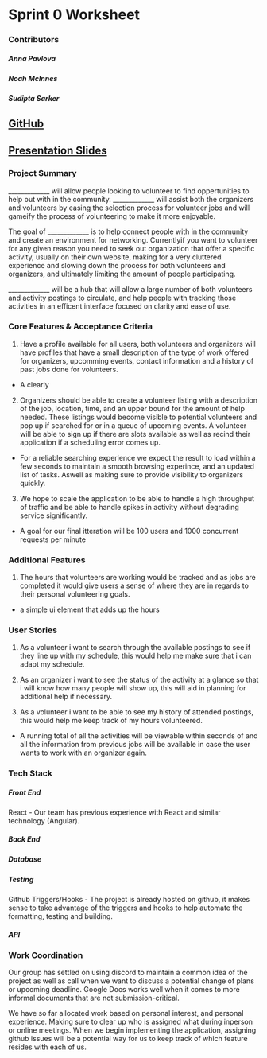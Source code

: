 # Sprint 0 Worksheet

### Contributors

##### Anna Pavlova
##### Noah McInnes
##### Sudipta Sarker

## <!-- Program Name --> [GitHub](https://github.com/AnnaP464/COMP-4350-Group-8)

## [Presentation Slides](https://docs.google.com/presentation/d/1q339stCL1ECQrOGEpG8imXiD9Uz1BBI-26ulNVp7nAc/edit?usp=sharing)<!-- Presentation Link Goes Here !!!!!!!!!!!!!!!!-->


### Project Summary

<!-- Program Name -->_____________ will allow people looking to volunteer to find oppertunities to help out with in the community. <!-- Program Name --> _____________ will assist both the organizers and volunteers by easing the selection process for volunteer jobs and will gameify the process of volunteering to make it more enjoyable. 

The goal of <!-- Program Name -->_____________ is to help connect people with in the community and create an environment for networking. Currentlyif you want to volunteer for any given reason you need to seek out organization that offer a specific activity, usually on their own website, making for a very cluttered experience and slowing down the process for both volunteers and organizers, and ultimately limiting the amount of people participating.

<!-- Program Name -->_____________ will be a hub that will allow a large number of both volunteers and activity postings to circulate, and help people with tracking those activities in an efficent interface focused on clarity and ease of use.

### Core Features & Acceptance Criteria

1) Have a profile available for all users, both volunteers and organizers will have profiles that have a small description of the type of work offered for organizers, upcomming events, contact information and a history of past jobs done for volunteers.
- A clearly

2) Organizers should be able to create a volunteer listing with a description of the job, location, time, and an upper bound for the amount of help needed. These listings would become visible to potential volunteers and pop up if searched for or in a queue of upcoming events. A volunteer will be able to sign up if there are slots available as well as recind their application if a scheduling error comes up. 
- For a reliable searching experience we expect the result to load within a few seconds to maintain a smooth browsing experince, and an updated list of tasks. Aswell as making sure to provide visibility to organizers quickly.

3) We hope to scale the application to be able to handle a high throughput of traffic and be able to handle spikes in activity without degrading service significantly.
- A goal for our final itteration will be 100 users and 1000 concurrent requests per minute

### Additional Features

1) The hours that volunteers are working would be tracked and as jobs are completed it would give users a sense of where they are in regards to their personal volunteering goals.
- a simple ui element that adds up the hours 

### User Stories

1) As a volunteer i want to search through the available postings to see if they line up with my schedule, this would help me make sure that i can adapt my schedule. 

2) As an organizer i want to see the status of the activity at a glance so that i will know how many people will show up, this will aid in planning for additional help if necessary.

3) As a volunteer i want to be able to see my history of attended postings, this would help me keep track of my hours volunteered.

- A running total of all the activities will be viewable within seconds of and all the information from previous jobs will be available in case the user wants to work with an organizer again.

### Tech Stack

##### Front End 
React - Our team has previous experience with React and similar technology (Angular).


##### Back End

##### Database

##### Testing
Github Triggers/Hooks - The project is already hosted on github, it makes sense to take advantage of the triggers and hooks to help automate the formatting, testing and building.

##### API 

### Work Coordination

Our group has settled on using discord to maintain a common idea of the project as well as call when we want to discuss a potential change of plans or upcoming deadline. Google Docs works well when it comes to more informal documents that are not submission-critical. 

We have so far allocated work based on personal interest, and personal experience. Making sure to clear up who is assigned what during inperson or online meetings. When we begin implementing the application, assigning github issues will be a potential way for us to keep track of which feature resides with each of us.



